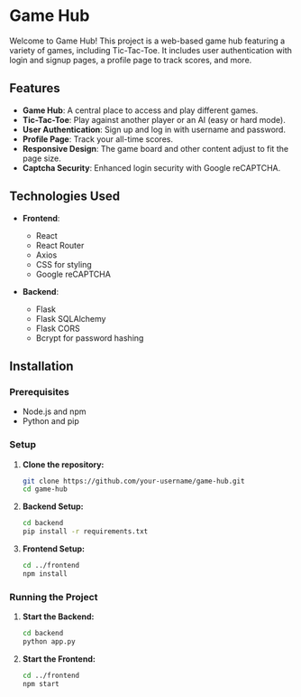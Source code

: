 # Game Hub

Welcome to Game Hub! This project is a web-based game hub featuring a variety of games, including Tic-Tac-Toe. It includes user authentication with login and signup pages, a profile page to track scores, and more.

## Features

- **Game Hub**: A central place to access and play different games.
- **Tic-Tac-Toe**: Play against another player or an AI (easy or hard mode).
- **User Authentication**: Sign up and log in with username and password.
- **Profile Page**: Track your all-time scores.
- **Responsive Design**: The game board and other content adjust to fit the page size.
- **Captcha Security**: Enhanced login security with Google reCAPTCHA.

## Technologies Used

- **Frontend**:
  - React
  - React Router
  - Axios
  - CSS for styling
  - Google reCAPTCHA

- **Backend**:
  - Flask
  - Flask SQLAlchemy
  - Flask CORS
  - Bcrypt for password hashing

## Installation

### Prerequisites

- Node.js and npm
- Python and pip

### Setup

1. **Clone the repository:**

    ```bash
    git clone https://github.com/your-username/game-hub.git
    cd game-hub
    ```

2. **Backend Setup:**

    ```bash
    cd backend
    pip install -r requirements.txt
    ```

3. **Frontend Setup:**

    ```bash
    cd ../frontend
    npm install
    ```

### Running the Project

1. **Start the Backend:**

    ```bash
    cd backend
    python app.py
    ```

2. **Start the Frontend:**

    ```bash
    cd ../frontend
    npm start
    ```
